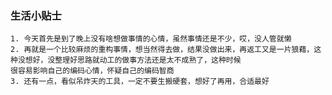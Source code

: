 ### 生活小贴士
    1. 今天首先是到了晚上没有啥想做事情的心情，虽然事情还是不少，哎，没人管就懒
    2. 再就是一个比较麻烦的重构事情，想当然得去做，结果没做出来，再返工又是一片狼藉，这种没想好，没整理好思路就动工的做事方法还是太不成熟了，这种时候
    很容易影响自己的编码心情，怀疑自己的编码智商
    3. 还有一点，看似吊炸天的工具，一定不要生搬硬套，想好了再用，合适最好
